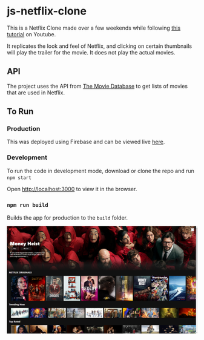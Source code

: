 # js-netflix-clone

This is a Netflix Clone made over a few weekends while following [this tutorial](https://www.youtube.com/watch?v=XtMThy8QKqU) on Youtube.

It replicates the look and feel of Netflix, and clicking on certain thumbnails will play the trailer for the movie. It does not play the actual movies.

## API

The project uses the API from [The Movie Database](https://www.themoviedb.org/) to get lists of movies that are used in Netflix.

## To Run

### Production 

This was deployed using Firebase and can be viewed live [here](https://js-netflix-clone.web.app/).

### Development

To run the code in development mode, download or clone the repo and run `npm start`

Open [http://localhost:3000](http://localhost:3000) to view it in the browser.

### `npm run build`

Builds the app for production to the `build` folder.

![Netflix Clone](./images/final.png)
